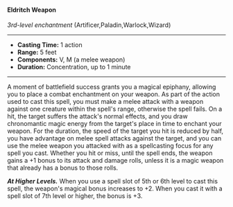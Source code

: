 #### Eldritch Weapon
*3rd-level enchantment* (Artificer,Paladin,Warlock,Wizard)
___
- **Casting Time:** 1 action
- **Range:** 5 feet
- **Components:** V, M (a melee weapon)
- **Duration:** Concentration, up to 1 minute
---
A moment of battlefield success grants you a
magical epiphany, allowing you to place a combat
enchantment on your weapon. As part of the action
used to cast this spell, you must make a melee
attack with a weapon against one creature within
the spell's range, otherwise the spell fails. On a hit,
the target suffers the attack's normal effects, and
you draw chronomantic magic energy from the
target's place in time to enchant your weapon. For
the duration, the speed of the target you hit is
reduced by half, you have advantage on melee spell
attacks against the target, and you can use the
melee weapon you attacked with as a spellcasting
focus for any spell you cast. Whether you hit or
miss, until the spell ends, the weapon gains a +1
bonus to its attack and damage rolls, unless it is a
magic weapon that already has a bonus to those
rolls.

***At Higher Levels.***  When you use a spell slot of
5th or 6th level to cast this spell, the weapon's
magical bonus increases to +2. When you cast it
with a spell slot of 7th level or higher, the bonus is
+3.
